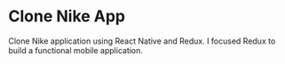 # Clone Nike App

Clone Nike application using React Native and Redux. I focused Redux to build a functional mobile application.
